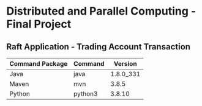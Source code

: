 # Distributed and Parallel Computing - Final Project
## Raft Application - Trading Account Transaction 

|Command Package|Command|Version|
|----------------|-------------------------------|-----------------------------|
|Java|java|1.8.0_331|
|Maven|mvn|3.8.5|
|Python|python3|3.8.10|

